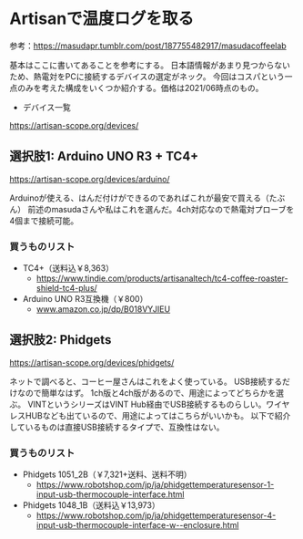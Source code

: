 # Artisanで温度ログを取る

参考：<https://masudapr.tumblr.com/post/187755482917/masudacoffeelab>

基本はここに書いてあることを参考にする。
日本語情報があまり見つからないため、熱電対をPCに接続するデバイスの選定がネック。
今回はコスパという一点のみを考えた構成をいくつか紹介する。価格は2021/06時点のもの。

* デバイス一覧

<https://artisan-scope.org/devices/>

## 選択肢1: Arduino UNO R3 + TC4+

<https://artisan-scope.org/devices/arduino/>

Arduinoが使える、はんだ付けができるのであればこれが最安で買える（たぶん）
前述のmasudaさんや私はこれを選んだ。4ch対応なので熱電対プローブを4個まで接続可能。

### 買うものリスト

* TC4+（送料込￥8,363）
  * <https://www.tindie.com/products/artisanaltech/tc4-coffee-roaster-shield-tc4-plus/>
* Arduino UNO R3互換機（￥800）
  * www.amazon.co.jp/dp/B018VYJIEU

## 選択肢2: Phidgets

<https://artisan-scope.org/devices/phidgets/>

ネットで調べると、コーヒー屋さんはこれをよく使っている。
USB接続するだけなので簡単なはず。
1ch版と4ch版があるので、用途によってどちらかを選ぶ。
VINTというシリーズはVINT Hub経由でUSB接続するものらしい。ワイヤレスHUBなども出ているので、用途によってはこちらがいいかも。
以下で紹介しているものは直接USB接続するタイプで、互換性はない。

### 買うものリスト

* Phidgets 1051_2B（￥7,321+送料、送料不明）
  * <https://www.robotshop.com/jp/ja/phidgettemperaturesensor-1-input-usb-thermocouple-interface.html>
* Phidgets 1048_1B（送料込￥13,973）
  * <https://www.robotshop.com/jp/ja/phidgettemperaturesensor-4-input-usb-thermocouple-interface-w--enclosure.html>
